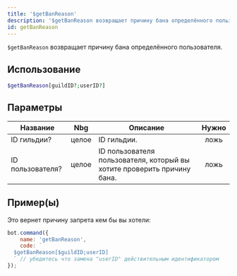 ```yaml
---
title: '$getBanReason'
description: '$getBanReason возвращает причину бана определённого пользователя.'
id: getBanReason
---
```


`$getBanReason` возвращает причину бана определённого пользователя.

## Использование

```php
$getBanReason[guildID?;userID?]
```

## Параметры

| Название         | Nbg   | Описание                                                                | Нужно |
| ---------------- | ----- | ----------------------------------------------------------------------- |:-----:|
| ID гильдии?      | целое | ID гильдии.                                                             | ложь  |
| ID пользователя? | целое | ID пользователя пользователя, который вы хотите проверить причину бана. | ложь  |

## Пример(ы)

Это вернет причину запрета кем бы вы хотели:

```javascript
bot.command({
    name: 'getBanReason',
    code: `
  $getBanReason[$guildID;userID] 
  ` // убедитесь что замена "userID" действительным идентификатором
});
```